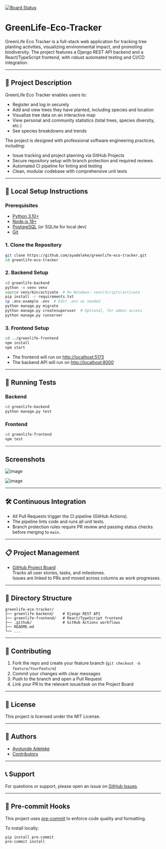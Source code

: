 [![Board Status](https://dev.azure.com/ay-alu/8cf47f15-2421-4980-b11c-72f90ffcf768/7f38c7ff-5139-48fc-a054-589023b14ffe/_apis/work/boardbadge/7c9f1aa8-bd68-45be-8c08-ea13986638b4)](https://dev.azure.com/ay-alu/8cf47f15-2421-4980-b11c-72f90ffcf768/_boards/board/t/7f38c7ff-5139-48fc-a054-589023b14ffe/Microsoft.EpicCategory)

# GreenLife-Eco-Tracker  

GreenLife Eco Tracker is a full-stack web application for tracking tree planting activities, visualizing environmental impact, and promoting biodiversity. The project features a Django REST API backend and a React/TypeScript frontend, with robust automated testing and CI/CD integration.

---

## 🌱 Project Description

GreenLife Eco Tracker enables users to:
- Register and log in securely
- Add and view trees they have planted, including species and location
- Visualize tree data on an interactive map
- View personal and community statistics (total trees, species diversity, etc.)
- See species breakdowns and trends

The project is designed with professional software engineering practices, including:
- Issue tracking and project planning via GitHub Projects
- Secure repository setup with branch protection and required reviews
- Automated CI pipeline for linting and testing
- Clean, modular codebase with comprehensive unit tests

---

## 🚀 Local Setup Instructions

### Prerequisites

- [Python 3.10+](https://www.python.org/downloads/)
- [Node.js 18+](https://nodejs.org/)
- [PostgreSQL](https://www.postgresql.org/) (or SQLite for local dev)
- [Git](https://git-scm.com/)

### 1. Clone the Repository

```sh
git clone https://github.com/ayadeleke/greenlife-eco-tracker.git
cd greenlife-eco-tracker
```

### 2. Backend Setup

```sh
cd greenlife-backend
python -m venv venv
source venv/bin/activate  # On Windows: venv\Scripts\activate
pip install -r requirements.txt
cp .env.example .env  # Edit .env as needed
python manage.py migrate
python manage.py createsuperuser  # Optional, for admin access
python manage.py runserver
```

### 3. Frontend Setup

```sh
cd ../greenlife-frontend
npm install
npm start
```

- The frontend will run on [http://localhost:5173](http://localhost:5173)
- The backend API will run on [http://localhost:8000](http://localhost:8000)

---

## 🧪 Running Tests

### Backend

```sh
cd greenlife-backend
python manage.py test
```

### Frontend

```sh
cd greenlife-frontend
npm test
```

---


## Screenshots
![image](https://github.com/user-attachments/assets/f5cf990c-efd4-40ae-bc96-bad7e0dd87be)

![image](https://github.com/user-attachments/assets/dec0ebf6-7f75-4630-a06e-587087cd56a1)

---

## 🛠️ Continuous Integration

- All Pull Requests trigger the CI pipeline (GitHub Actions).
- The pipeline lints code and runs all unit tests.
- Branch protection rules require PR review and passing status checks before merging to `main`.

---

## 📋 Project Management

- [GitHub Project Board](https://github.com/ayadeleke/greenlife-eco-tracker/projects/1)  
  Tracks all user stories, tasks, and milestones.  
  Issues are linked to PRs and moved across columns as work progresses.

---

## 📁 Directory Structure

```
greenlife-eco-tracker/
├── greenlife-backend/    # Django REST API
├── greenlife-frontend/   # React/TypeScript frontend
├── .github/              # GitHub Actions workflows
├── README.md
└── ...
```

---

## 🤝 Contributing

1. Fork the repo and create your feature branch (`git checkout -b feature/YourFeature`)
2. Commit your changes with clear messages
3. Push to the branch and open a Pull Request
4. Link your PR to the relevant issue/task on the Project Board

---

## 📄 License

This project is licensed under the MIT License.

---

## 👤 Authors

- [Ayotunde Adeleke](https://github.com/ayadeleke)
- [Contributors](https://github.com/ayadeleke/greenlife-eco-tracker/graphs/contributors)

---

## 📞 Support

For questions or support, please open an issue on [GitHub Issues](https://github.com/ayadeleke/greenlife-eco-tracker/issues).

---

## 🧹 Pre-commit Hooks

This project uses [pre-commit](https://pre-commit.com/) to enforce code quality and formatting.

To install locally:

```sh
pip install pre-commit
pre-commit install
```
